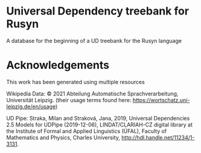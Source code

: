 # Universal Dependency treebank for Rusyn
A database for the beginning of a UD treebank for the Rusyn language

# Acknowledgements
This work has been generated using multiple resources

Wikipedia Data: © 2021 Abteilung Automatische Sprachverarbeitung, Universität Leipzig.
(their usage terms found here: https://wortschatz.uni-leipzig.de/en/usage)

UD Pipe: Straka, Milan and Straková, Jana, 2019, Universal Dependencies 2.5 Models for UDPipe (2019-12-06), LINDAT/CLARIAH-CZ digital library at the Institute of Formal and Applied Linguistics (ÚFAL), Faculty of Mathematics and Physics, Charles University, http://hdl.handle.net/11234/1-3131.
